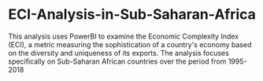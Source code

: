 # ECI-Analysis-in-Sub-Saharan-Africa
This analysis uses PowerBI to examine the Economic Complexity Index (ECI), a metric measuring the sophistication of a country's economy based on the diversity and uniqueness of its exports. The analysis focuses specifically on Sub-Saharan African countries over the period from 1995-2018
